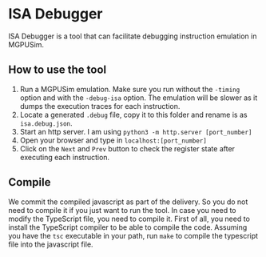 # ISA Debugger

ISA Debugger is a tool that can facilitate debugging instruction emulation in MGPUSim.

## How to use the tool

1. Run a MGPUSim emulation. Make sure you run without the `-timing` option and with the `-debug-isa` option. The emulation will be slower as it dumps the execution traces for each instruction.
2. Locate a generated `.debug` file, copy it to this folder and rename is as `isa.debug.json`.
3. Start an http server. I am using `python3 -m http.server [port_number]`
4. Open your browser and type in `localhost:[port_number]`
5. Click on the `Next` and `Prev` button to check the register state after executing each instruction.

## Compile

We commit the compiled javascript as part of the delivery. So you do not need to compile it if you just want to run the tool. In case you need to modify the TypeScript file, you need to compile it. First of all, you need to install the TypeScript compiler to be able to compile the code. Assuming you have the `tsc` executable in your path, run `make` to compile the typescript file into the javascript file.
